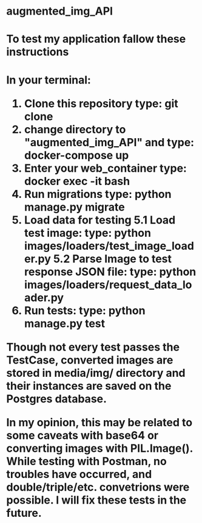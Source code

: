 # augmented_img_API

<h1>To test my application fallow these instructions<h1/>

In your terminal:
1. Clone this repository
    type: git clone <this repo name>
2. change directory to "augmented_img_API" and 
    type: docker-compose up
3. Enter your web_container
    type: docker exec -it <container ID> bash
4. Run migrations 
    type: python manage.py migrate
5. Load data for testing
    5.1 Load test image:
    type: python images/loaders/test_image_loader.py 
    5.2 Parse Image to test response JSON file:
    type: python images/loaders/request_data_loader.py 
6. Run tests:
    type: python manage.py test


Though not every test passes the TestCase, converted images are stored in media/img/ directory and their instances are saved on the Postgres database. 

In my opinion, this may be related to some caveats with base64 or converting images with PIL.Image(). While testing with Postman, no troubles have occurred, and double/triple/etc. convetrions were possible. I will fix these tests in the future. 
